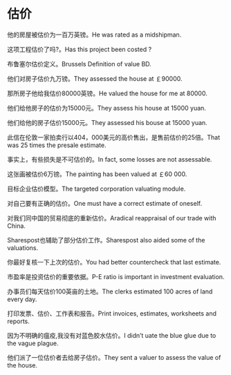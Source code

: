 # 估价

<p><span class="chinese">他的房屋被估价为一百万英镑。</span><span class="english">He was rated as a midshipman.</span></p>

<p><span class="chinese">这项工程估价了吗?。</span><span class="english">Has this project been costed ?</span></p>

<p><span class="chinese">布鲁塞尔估价定义。</span><span class="english">Brussels Definition of value BD.</span></p>

<p><span class="chinese">他们对房子估价九万镑。</span><span class="english">They assessed the house at ￡90000.</span></p>

<p><span class="chinese">那所房子他给我估价80000英镑。</span><span class="english">He valued the house for me at 80000.</span></p>

<p><span class="chinese">他们给他房子的估价为15000元。</span><span class="english">They assess his house at 15000 yuan.</span></p>

<p><span class="chinese">他们给他的房子估价15000元。</span><span class="english">They assessed his bouse at 15000 yuan.</span></p>

<p><span class="chinese">此信在伦敦一家拍卖行以404，000美元的高价售出，是售前估价的25倍。</span><span class="english">That was 25 times the presale estimate.</span></p>

<p><span class="chinese">事实上，有些损失是不可估价的。</span><span class="english">In fact, some losses are not assessable.</span></p>

<p><span class="chinese">这张画被估价6万镑。</span><span class="english">The painting has been valued at ￡60 000.</span></p>

<p><span class="chinese">目标企业估价模型。</span><span class="english">The targeted corporation valuating module.</span></p>

<p><span class="chinese">对自己要有正确的估价。</span><span class="english">One must have a correct estimate of oneself.</span></p>

<p><span class="chinese">对我们同中国的贸易彻底的重新估价。</span><span class="english">Aradical reappraisal of our trade with China.</span></p>

<p><span class="chinese">Sharespost也辅助了部分估价工作。</span><span class="english">Sharespost also aided some of the valuations.</span></p>

<p><span class="chinese">你最好复核一下上次的估价。</span><span class="english">You had better countercheck that last estimate.</span></p>

<p><span class="chinese">市盈率是投资估价的重要依据。</span><span class="english">P-E ratio is important in investment evaluation.</span></p>

<p><span class="chinese">办事员们每天估价100英亩的土地。</span><span class="english">The clerks estimated 100 acres of land every day.</span></p>

<p><span class="chinese">打印发票、估价、工作表和报告。</span><span class="english">Print invoices, estimates, worksheets and reports.</span></p>

<p><span class="chinese">因为不明确的瘟疫,我没有对蓝色胶水估价。</span><span class="english">I didn’t uate the blue glue due to the vague plague.</span></p>

<p><span class="chinese">他们派了一位估价者去给房子估价。</span><span class="english">They sent a valuer to assess the value of the house.</span></p>

